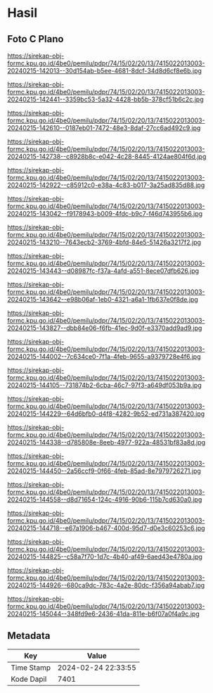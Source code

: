 # Hasil

## Foto C Plano

https://sirekap-obj-formc.kpu.go.id/4be0/pemilu/pdpr/74/15/02/20/13/7415022013003-20240215-142013--30d154ab-b5ee-4681-8dcf-34d8d6cf8e6b.jpg

https://sirekap-obj-formc.kpu.go.id/4be0/pemilu/pdpr/74/15/02/20/13/7415022013003-20240215-142441--3359bc53-5a32-4428-bb5b-378cf51b6c2c.jpg

https://sirekap-obj-formc.kpu.go.id/4be0/pemilu/pdpr/74/15/02/20/13/7415022013003-20240215-142610--0187eb01-7472-48e3-8daf-27cc6ad492c9.jpg

https://sirekap-obj-formc.kpu.go.id/4be0/pemilu/pdpr/74/15/02/20/13/7415022013003-20240215-142738--c8928b8c-e042-4c28-8445-4124ae804f6d.jpg

https://sirekap-obj-formc.kpu.go.id/4be0/pemilu/pdpr/74/15/02/20/13/7415022013003-20240215-142922--c85912c0-e38a-4c83-b017-3a25ad835d88.jpg

https://sirekap-obj-formc.kpu.go.id/4be0/pemilu/pdpr/74/15/02/20/13/7415022013003-20240215-143042--f9178943-b009-4fdc-b9c7-f46d743955b6.jpg

https://sirekap-obj-formc.kpu.go.id/4be0/pemilu/pdpr/74/15/02/20/13/7415022013003-20240215-143210--7643ecb2-3769-4bfd-84e5-51426a3217f2.jpg

https://sirekap-obj-formc.kpu.go.id/4be0/pemilu/pdpr/74/15/02/20/13/7415022013003-20240215-143443--d08987fc-f37a-4afd-a551-8ece07dfb626.jpg

https://sirekap-obj-formc.kpu.go.id/4be0/pemilu/pdpr/74/15/02/20/13/7415022013003-20240215-143642--e98b06af-1eb0-4321-a6a1-1fb637e0f8de.jpg

https://sirekap-obj-formc.kpu.go.id/4be0/pemilu/pdpr/74/15/02/20/13/7415022013003-20240215-143827--dbb84e06-f6fb-41ec-9d0f-e3370add9ad9.jpg

https://sirekap-obj-formc.kpu.go.id/4be0/pemilu/pdpr/74/15/02/20/13/7415022013003-20240215-144002--7c634ce0-7f1a-4feb-9655-a9379728e4f6.jpg

https://sirekap-obj-formc.kpu.go.id/4be0/pemilu/pdpr/74/15/02/20/13/7415022013003-20240215-144105--731874b2-6cba-46c7-97f3-a649df053b9a.jpg

https://sirekap-obj-formc.kpu.go.id/4be0/pemilu/pdpr/74/15/02/20/13/7415022013003-20240215-144229--64d6bfb0-d4f8-4282-9b52-ed731a387420.jpg

https://sirekap-obj-formc.kpu.go.id/4be0/pemilu/pdpr/74/15/02/20/13/7415022013003-20240215-144338--d785808e-8eeb-4977-922a-48531bf83a8d.jpg

https://sirekap-obj-formc.kpu.go.id/4be0/pemilu/pdpr/74/15/02/20/13/7415022013003-20240215-144450--2a56ccf9-0f66-4feb-85ad-8e7979726271.jpg

https://sirekap-obj-formc.kpu.go.id/4be0/pemilu/pdpr/74/15/02/20/13/7415022013003-20240215-144558--d8d71654-124c-4916-90b6-115b7cd630a0.jpg

https://sirekap-obj-formc.kpu.go.id/4be0/pemilu/pdpr/74/15/02/20/13/7415022013003-20240215-144718--e67a1906-b467-400d-95d7-d0e3c60253c6.jpg

https://sirekap-obj-formc.kpu.go.id/4be0/pemilu/pdpr/74/15/02/20/13/7415022013003-20240215-144825--c58a7f70-1d7c-4b40-af49-6aed43e4780a.jpg

https://sirekap-obj-formc.kpu.go.id/4be0/pemilu/pdpr/74/15/02/20/13/7415022013003-20240215-144926--680ca9dc-783c-4a2e-80dc-f356a94abab7.jpg

https://sirekap-obj-formc.kpu.go.id/4be0/pemilu/pdpr/74/15/02/20/13/7415022013003-20240215-145044--348fd9e6-2436-41da-811e-b6f07a0f4a9c.jpg


## Metadata

| Key        | Value               |
| ---------- | ------------------- |
| Time Stamp | 2024-02-24 22:33:55 |
| Kode Dapil | 7401                |



